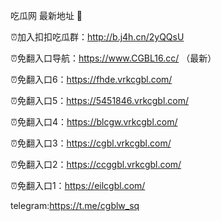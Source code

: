 吃瓜网 最新地址 👋 

⏰加入扣扣吃瓜群：http://b.j4h.cn/2yQQsU

⏰免翻入口导航：https://www.CGBL16.cc/  （最新）

⏰免翻入口6：https://fhde.vrkcgbl.com/

⏰免翻入口5：https://5451846.vrkcgbl.com/

⏰免翻入口4：https://blcgw.vrkcgbl.com/

⏰免翻入口3：https://cgbl.vrkcgbl.com/

⏰免翻入口2：https://ccggbl.vrkcgbl.com/

⏰免翻入口1：https://eilcgbl.com/

telegram:https://t.me/cgblw_sq


